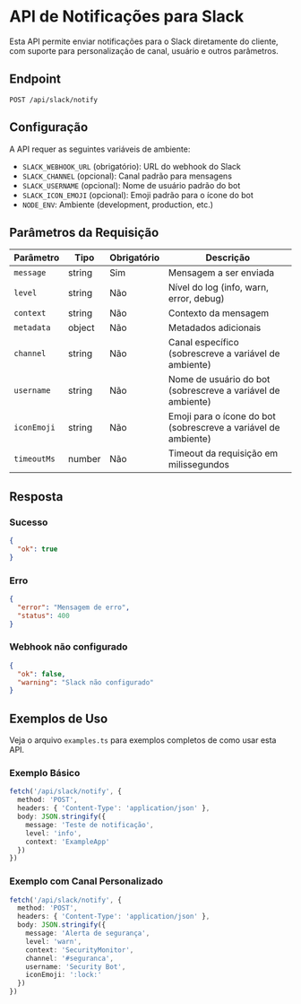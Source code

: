 # API de Notificações para Slack

Esta API permite enviar notificações para o Slack diretamente do cliente, com suporte para personalização de canal, usuário e outros parâmetros.

## Endpoint

```
POST /api/slack/notify
```

## Configuração

A API requer as seguintes variáveis de ambiente:

- `SLACK_WEBHOOK_URL` (obrigatório): URL do webhook do Slack
- `SLACK_CHANNEL` (opcional): Canal padrão para mensagens
- `SLACK_USERNAME` (opcional): Nome de usuário padrão do bot
- `SLACK_ICON_EMOJI` (opcional): Emoji padrão para o ícone do bot
- `NODE_ENV`: Ambiente (development, production, etc.)

## Parâmetros da Requisição

| Parâmetro | Tipo | Obrigatório | Descrição |
|-----------|------|-------------|-----------|
| `message` | string | Sim | Mensagem a ser enviada |
| `level` | string | Não | Nível do log (info, warn, error, debug) |
| `context` | string | Não | Contexto da mensagem |
| `metadata` | object | Não | Metadados adicionais |
| `channel` | string | Não | Canal específico (sobrescreve a variável de ambiente) |
| `username` | string | Não | Nome de usuário do bot (sobrescreve a variável de ambiente) |
| `iconEmoji` | string | Não | Emoji para o ícone do bot (sobrescreve a variável de ambiente) |
| `timeoutMs` | number | Não | Timeout da requisição em milissegundos |

## Resposta

### Sucesso

```json
{
  "ok": true
}
```

### Erro

```json
{
  "error": "Mensagem de erro",
  "status": 400
}
```

### Webhook não configurado

```json
{
  "ok": false,
  "warning": "Slack não configurado"
}
```

## Exemplos de Uso

Veja o arquivo `examples.ts` para exemplos completos de como usar esta API.

### Exemplo Básico

```typescript
fetch('/api/slack/notify', {
  method: 'POST',
  headers: { 'Content-Type': 'application/json' },
  body: JSON.stringify({
    message: 'Teste de notificação',
    level: 'info',
    context: 'ExampleApp'
  })
})
```

### Exemplo com Canal Personalizado

```typescript
fetch('/api/slack/notify', {
  method: 'POST',
  headers: { 'Content-Type': 'application/json' },
  body: JSON.stringify({
    message: 'Alerta de segurança',
    level: 'warn',
    context: 'SecurityMonitor',
    channel: '#seguranca',
    username: 'Security Bot',
    iconEmoji: ':lock:'
  })
})
```
